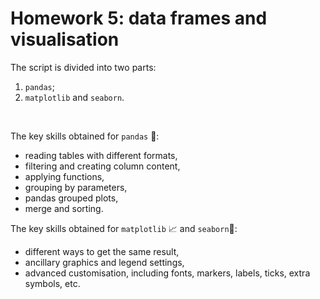 # Homework 5: data frames and visualisation

The script is divided into two parts:
  1. `pandas`;
  2. `matplotlib` and `seaborn`.

 <br />

The key skills obtained for `pandas` 🐼:
  - reading tables with different formats, 
  - filtering and creating column content,
  - applying functions,
  - grouping by parameters, 
  - pandas grouped plots,
  - merge and sorting.
  
The key skills obtained for `matplotlib` :chart_with_upwards_trend: and `seaborn`:ocean::
  - different ways to get the same result,
  - ancillary graphics and legend settings,
  - advanced customisation, including fonts, markers, labels, ticks, extra symbols, etc.

